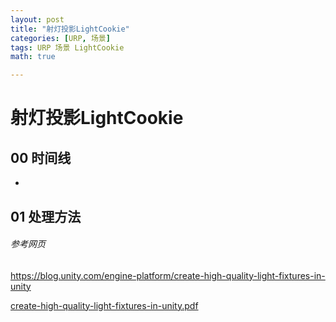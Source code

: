 ```yaml
---
layout: post
title: "射灯投影LightCookie"
categories: [URP, 场景]
tags: URP 场景 LightCookie
math: true

---
```


# 射灯投影LightCookie

## 00 时间线

- 
  


## 01 处理方法

###### 参考网页

https://blog.unity.com/engine-platform/create-high-quality-light-fixtures-in-unity

 [create-high-quality-light-fixtures-in-unity.pdf](.assets\pdf\create-high-quality-light-fixtures-in-unity.pdf) 
